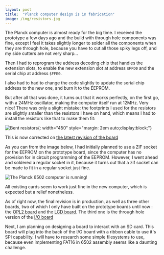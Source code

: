 ```yaml
---
layout: post
title:  "Planck computer design is in fabrication"
image: /img/resistors.jpg
---
```


The Planck computer is almost ready for the big time. I received the prototype a few days ago and the build with through hole components was fine, except I feel it takes slightly longer to solder all the components when they are through hole, because you have to cut all those spiky legs off, and my side cutters are not very sharp...

Then I had to reprogram the address decoding chip that handles the extension slots, to enable the new extension slot at address `$FFD0` and the serial chip at address `$FFE0`.

I also had to had to change the code slightly to update the serial chip address to the new one, and burn it to the EEPROM.

But after all that was done, it turns out that it works perfectly, on the first go, with a 24MHz oscillator, making the computer itself run at 12MHz. Very nice! There was only a slight mistake: the footprints I used for the resistors are slightly smaller than the resistors I have on hand, which means I had to install the resistors like that to make them fit:


![Bent resistors](/img/resistors.jpg){: width="450" style="margin: 2em auto;display:block;"}

This is now corrected on [the latest revision of the board](https://gitlab.com/planck-6502/planck-6502/-/tree/master/Hardware/cpu_backplane)

As you can from the image below, I had initially planned to use a ZIF socket for the EEPROM on the prototype board, since the computer has no provision for in circuit programming of the EEPROM. However, I went ahead and soldered a regular socket in it, because it turns out that a zif socket can be made to fit in a regular socket just fine.

![The Planck 6502 computer is running!](/img/computer.jpg)

All existing cards seem to work just fine in the new computer, which is expected but a relief nonetheless.

As  of right now, the final revision is in production, as well as three other boards, two of which I only have built on the prototype boards until now : the [OPL2 board](/Hardware/opl2/) and the [LCD board](/Hardware/lcd/). The third one is the through hole version of the [I/O board](/Hardware/io/)

Next, I am planning on designing a board to interact with an SD card. This board will plug into the back of the I/O  board with a ribbon cable to use it's SPI capability. I will have to research some simple filesystems to use, because even implementing FAT16 in 6502 assembly seems like a daunting challenge.